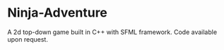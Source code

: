 # Ninja-Adventure
A 2d top-down game built in C++ with SFML framework.
Code available upon request.
